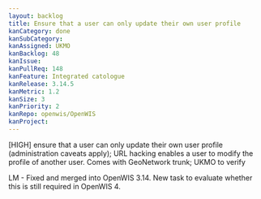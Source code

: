 ```yaml
---
layout: backlog
title: Ensure that a user can only update their own user profile
kanCategory: done
kanSubCategory: 
kanAssigned: UKMO
kanBacklog: 48
kanIssue: 
kanPullReq: 148
kanFeature: Integrated catologue
kanRelease: 3.14.5
kanMetric: 1.2
kanSize: 3
kanPriority: 2
kanRepo: openwis/OpenWIS
kanProject:
---
```

[HIGH] ensure that a user can only update their own user profile (administration caveats apply); URL hacking enables a user to modify the profile of another user. Comes with GeoNetwork trunk; UKMO to verify

LM - Fixed and merged into OpenWIS 3.14.  New task to evaluate whether this is still required in OpenWIS 4.